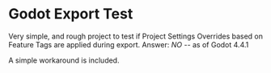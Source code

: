 # Godot Export Test

Very simple, and rough project to test if Project Settings Overrides based on Feature Tags are applied during export.
Answer: *NO* -- as of Godot 4.4.1

A simple workaround is included.

